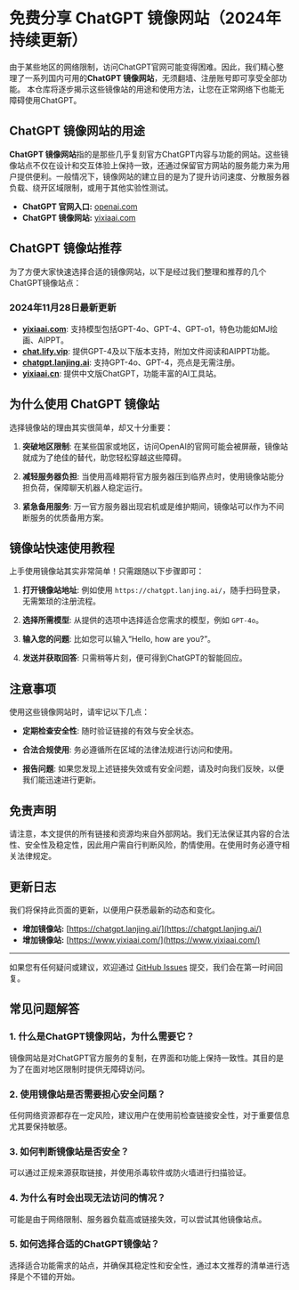 # 免费分享 ChatGPT 镜像网站（2024年持续更新）

由于某些地区的网络限制，访问ChatGPT官网可能变得困难。因此，我们精心整理了一系列国内可用的**ChatGPT 镜像网站**，无须翻墙、注册账号即可享受全部功能。
本仓库将逐步揭示这些镜像站的用途和使用方法，让您在正常网络下也能无障碍使用ChatGPT。

## **ChatGPT 镜像网站的用途**

**ChatGPT 镜像网站**指的是那些几乎复刻官方ChatGPT内容与功能的网站。这些镜像站点不仅在设计和交互体验上保持一致，还通过保留官方网站的服务能力来为用户提供便利。一般情况下，镜像网站的建立目的是为了提升访问速度、分散服务器负载、绕开区域限制，或用于其他实验性测试。

- **ChatGPT 官网入口:** [openai.com](https://openai.com/)
- **ChatGPT 镜像网站:** [yixiaai.com](https://www.yixiaai.com/) 

## **ChatGPT 镜像站推荐**

为了方便大家快速选择合适的镜像网站，以下是经过我们整理和推荐的几个ChatGPT镜像站点：

### **2024年11月28日最新更新**

- **[yixiaai.com](https://www.yixiaai.com/)**: 支持模型包括GPT-4o、GPT-4、GPT-o1，特色功能如MJ绘画、AIPPT。
- **[chat.lify.vip](https://chat.lify.vip/)**: 提供GPT-4及以下版本支持，附加文件阅读和AIPPT功能。
- **[chatgpt.lanjing.ai](https://chatgpt.lanjing.ai/)**: 支持GPT-4o、GPT-4，亮点是无需注册。
- **[yixiaai.cn](https://yixiaai.cn/)**: 提供中文版ChatGPT，功能丰富的AI工具站。

## **为什么使用 ChatGPT 镜像站**

选择镜像站的理由其实很简单，却又十分重要：

1. **突破地区限制**: 在某些国家或地区，访问OpenAI的官网可能会被屏蔽，镜像站就成为了绝佳的替代，助您轻松穿越这些障碍。
   
2. **减轻服务器负担**: 当使用高峰期将官方服务器压到临界点时，使用镜像站能分担负荷，保障聊天机器人稳定运行。

3. **紧急备用服务**: 万一官方服务器出现宕机或是维护期间，镜像站可以作为不间断服务的优质备用方案。

## **镜像站快速使用教程**

上手使用镜像站其实非常简单！只需跟随以下步骤即可：

1. **打开镜像站地址**: 例如使用 `https://chatgpt.lanjing.ai/`，随手扫码登录，无需繁琐的注册流程。
   
2. **选择所需模型**: 从提供的选项中选择适合您需求的模型，例如 `GPT-4o`。
   
3. **输入您的问题**: 比如您可以输入“Hello, how are you?”。

4. **发送并获取回答**: 只需稍等片刻，便可得到ChatGPT的智能回应。

## **注意事项**

使用这些镜像网站时，请牢记以下几点：

- **定期检查安全性**: 随时验证链接的有效与安全状态。
  
- **合法合规使用**: 务必遵循所在区域的法律法规进行访问和使用。

- **报告问题**: 如果您发现上述链接失效或有安全问题，请及时向我们反映，以便我们能迅速进行更新。

## **免责声明**

请注意，本文提供的所有链接和资源均来自外部网站。我们无法保证其内容的合法性、安全性及稳定性，因此用户需自行判断风险，酌情使用。在使用时务必遵守相关法律规定。

## **更新日志**

我们将保持此页面的更新，以便用户获悉最新的动态和变化。
- **增加镜像站:** [https://chatgpt.lanjing.ai/](https://chatgpt.lanjing.ai/)
- **增加镜像站:** [https://www.yixiaai.com/](https://www.yixiaai.com/)

---

如果您有任何疑问或建议，欢迎通过 [GitHub Issues](https://github.com) 提交，我们会在第一时间回复。

## **常见问题解答**

### **1. 什么是ChatGPT镜像网站，为什么需要它？**

镜像网站是对ChatGPT官方服务的复制，在界面和功能上保持一致性。其目的是为了在面对地区限制时提供无障碍访问。

### **2. 使用镜像站是否需要担心安全问题？**

任何网络资源都存在一定风险，建议用户在使用前检查链接安全性，对于重要信息尤其要保持敏感。

### **3. 如何判断镜像站是否安全？**

可以通过正规来源获取链接，并使用杀毒软件或防火墙进行扫描验证。

### **4. 为什么有时会出现无法访问的情况？**

可能是由于网络限制、服务器负载高或链接失效，可以尝试其他镜像站点。

### **5. 如何选择合适的ChatGPT镜像站？**

选择适合功能需求的站点，并确保其稳定性和安全性，通过本文推荐的清单进行选择是个不错的开始。
